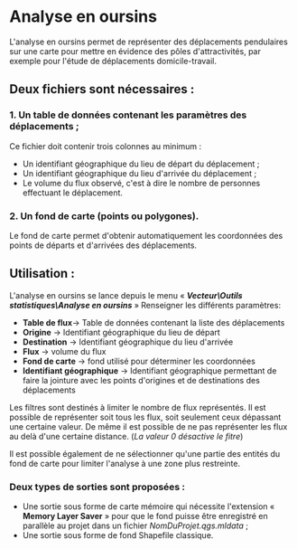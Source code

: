 # Analyse en oursins
L'analyse en oursins permet de représenter des déplacements pendulaires sur une carte pour mettre en évidence des pôles d'attractivités, par exemple pour l'étude de déplacements domicile-travail. 

## Deux fichiers sont nécessaires :
### 1. Un table de données contenant les paramètres des déplacements ;
Ce fichier doit contenir trois colonnes au minimum :
* Un identifiant géographique du lieu de départ du déplacement ;
* Un identifiant géographique du lieu d'arrivée du déplacement ;
* Le volume du flux observé, c'est à dire le nombre de personnes effectuant le déplacement.

### 2. Un fond de carte (points ou polygones).
Le fond de carte permet d'obtenir automatiquement les coordonnées des points de départs et d'arrivées des déplacements.

## Utilisation : 
L'analyse en oursins se lance depuis le menu « **_Vecteur\Outils statistiques\Analyse en oursins_** »
Renseigner les différents paramètres:
* **Table de flux**-> Table de données contenant la liste des déplacements
* **Origine** -> Identifiant géographique du lieu de départ
* **Destination** -> Identifiant géographique du lieu d'arrivée
* **Flux** -> volume du flux
* **Fond de carte** -> fond utilisé pour déterminer les coordonnées
* **Identifiant géographique** -> Identifiant géographique permettant de faire la jointure avec les points d'origines et de destinations des déplacements

Les filtres sont destinés à limiter le nombre de flux représentés. Il est possible de représenter soit tous les flux, soit seulement ceux dépassant une certaine valeur. De même il est possible de ne pas représenter les flux au delà d'une certaine distance. (_La valeur 0 désactive le fitre_) 

Il est possible également de ne sélectionner qu'une partie des entités du fond de carte pour limiter l'analyse à une zone plus restreinte.

### Deux types de sorties sont proposées : 
* Une sortie sous forme de carte mémoire qui nécessite l'extension « **Memory Layer Saver** » pour que le fond puisse être enregistré en parallèle au projet dans un fichier _NomDuProjet.qgs.mldata_ ;
* Une sortie sous forme de fond Shapefile classique.









  


